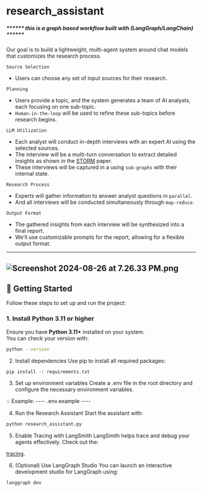 # research_assistant

##### ******  this is a graph based workflow built with (LangGraph/LangChain)  ******

Our goal is to build a lightweight, multi-agent system around chat models that customizes the research process.

`Source Selection` 
* Users can choose any set of input sources for their research.
  
`Planning` 
* Users provide a topic, and the system generates a team of AI analysts, each focusing on one sub-topic.
* `Human-in-the-loop` will be used to refine these sub-topics before research begins.
  
`LLM Utilization`
* Each analyst will conduct in-depth interviews with an expert AI using the selected sources.
* The interview will be a multi-turn conversation to extract detailed insights as shown in the [STORM](https://arxiv.org/abs/2402.14207) paper.
* These interviews will be captured in a using `sub-graphs` with their internal state. 
   
`Research Process`
* Experts will gather information to answer analyst questions in `parallel`.
* And all interviews will be conducted simultaneously through `map-reduce`.

`Output Format` 
* The gathered insights from each interview will be synthesized into a final report.
* We'll use customizable prompts for the report, allowing for a flexible output format. 

-----------------------------------------------------------------------------------
![Screenshot 2024-08-26 at 7.26.33 PM.png](https://cdn.prod.website-files.com/65b8cd72835ceeacd4449a53/66dbb164d61c93d48e604091_research-assistant1.png)
-----------------------------------------------------------------------------------


## 🚀 Getting Started

Follow these steps to set up and run the project:

### 1. Install Python 3.11 or higher  
Ensure you have **Python 3.11+** installed on your system.  
You can check your version with:

```bash
python --version
```
2. Install dependencies
Use pip to install all required packages:

```bash
pip install -r requirements.txt
```
3. Set up environment variables
Create a .env file in the root directory and configure the necessary environment variables.

💡 Example:
---- .env.example ----

4. Run the Research Assistant
Start the assistant with:

```bash
python research_assistant.py
```

5. Enable Tracing with LangSmith
LangSmith helps trace and debug your agents effectively.
Check out the:

[tracing](https://docs.smith.langchain.com/concepts/tracing).

6. (Optional) Use LangGraph Studio
You can launch an interactive development studio for LangGraph using:

```bash
langgraph dev
```


